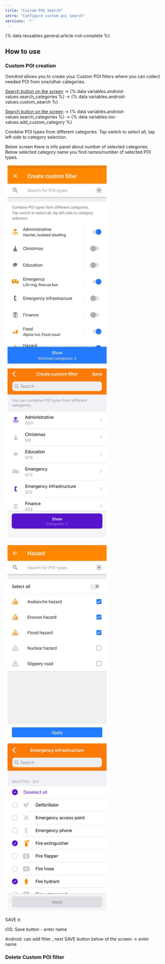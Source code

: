 ```yaml
---
title: "Custom POI Search"
intro: "Configure custom poi search"
versions: '*'
---
```

{% data reusables.general.article-not-complete %}

## How to use

### Custom POI creation

OsmAnd allows you to create your Custom POI filters where you can collect needed POI from one/other categories.

[Search button on the screen](/osmand/widgets/map-buttons#search) -> {% data variables.android-values.search_categories %} -> {% data variables.android-values.custom_search %}

[Search button on the screen](/osmand/widgets/map-buttons#search) -> {% data variables.android-values.search_categories %} -> {% data variables.ios-values.add_custom_category %}

Combine POI types from different categories. Tap switch to select all, tap left side to category selection. 

Below screen there is info panel about number of selected categories. Below selected category name you find names/number of selected POI types.

![Custom POI Android](/assets/images/search/custom_poi_android.png) ![Custom POI iOS](/assets/images/search/custom_poi_ios.png)

![Custom POI types Android](/assets/images/search/custom_poi_types_android.png) ![Custom POI types iOS](/assets/images/search/custom_poi_types_ios.png)


SAVE it:
 
iOS: Save button - enter name

Android: can add filter , next SAVE button below of the screen -> enter name

### Delete Custom POI filter